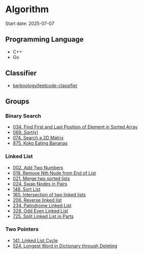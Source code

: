 # Algorithm

Start date: 2025-07-07

## Programming Language
- C++
- Go

## Classifier
- [berknology/leetcode-classifier](https://github.com/berknology/leetcode-classifier?tab=readme-ov-file#linked-list)

## Groups
### Binary Search
- [034. Find First and Last Position of Element in Sorted Array](https://leetcode.com/problems/find-first-and-last-position-of-element-in-sorted-array/)
- [069. Sqrt(x)](https://leetcode.com/problems/sqrtx/)
- [074. Search a 2D Matrix](https://leetcode.com/problems/search-a-2d-matrix/)
- [875. Koko Eating Bananas](https://leetcode.com/problems/koko-eating-bananas/)

### Linked List
- [002. Add Two Numbers](https://leetcode.com/problems/add-two-numbers/)
- [019. Remove Nth Node from End of List](https://leetcode.com/problems/remove-nth-node-from-end-of-list/description/)
- [021. Merge two sorted lists](https://leetcode.com/problems/merge-two-sorted-lists/description/)
- [024. Swap Nodes in Pairs](https://leetcode.com/problems/swap-nodes-in-pairs/description/)
- [148. Sort List](https://leetcode.com/problems/sort-list/)
- [160. Intersection of two linked lists](https://leetcode.com/problems/intersection-of-two-linked-lists/description/)
- [206. Reverse linked list](https://leetcode.com/problems/reverse-linked-list/description/)
- [234. Palindrome Linked List](https://leetcode.com/problems/palindrome-linked-list/)
- [328. Odd Even Linked List](https://leetcode.com/problems/odd-even-linked-list/description/)
- [725. Split Linked List in Parts](https://leetcode.com/problems/split-linked-list-in-parts/description/)

### Two Pointers
- [141. Linked List Cycle](https://leetcode.com/problems/linked-list-cycle/description/)
- [524. Longest Word in Dictionary through Deleting](https://leetcode.com/problems/longest-word-in-dictionary-through-deleting/)

